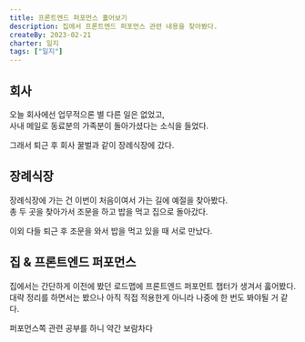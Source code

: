 ```yaml
---
title: 프론트엔드 퍼포먼스 훓어보기
description: 집에서 프론트엔드 퍼포먼스 관련 내용을 찾아봤다.
createBy: 2023-02-21
charter: 일지
tags: ["일지"]
---
```


## 회사

오늘 회사에선 업무적으론 별 다른 일은 없었고,  
사내 메일로 동료분의 가족분이 돌아가셨다는 소식을 들었다.

그래서 퇴근 후 회사 꿀벌과 같이 장례식장에 갔다.

## 장례식장

장례식장에 가는 건 이번이 처음이여서 가는 길에 예절을 찾아봤다.  
총 두 곳을 찾아가서 조문을 하고 밥을 먹고 집으로 돌아갔다.

이외 다들 퇴근 후 조문을 와서 밥을 먹고 있을 때 서로 만났다.

## 집 & 프론트엔드 퍼포먼스

집에서는 간단하게 이전에 봤던 로드맵에 프론트엔드 퍼포먼트 챕터가 생겨서 훓어봤다.  
대략 정리를 하면서는 봤으나 아직 직접 적용한게 아니라 나중에 한 번도 봐야될 거 같다.

퍼포먼스쪽 관련 공부를 하니 약간 보람차다
